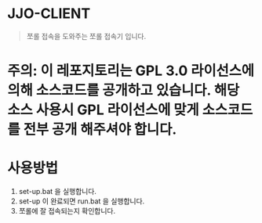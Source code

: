 # JJO-CLIENT
>쪼롤 접속을 도와주는 쪼롤 접속기 입니다.

# 주의: 이 레포지토리는 GPL 3.0 라이선스에 의해 소스코드를 공개하고 있습니다. 해당 소스 사용시 GPL 라이선스에 맞게 소스코드를 전부 공개 해주셔야 합니다.

# 사용방법
1. set-up.bat 을 실행합니다.
2. set-up 이 완료되면 run.bat 을 실행합니다.
3. 쪼롤에 잘 접속되는지 확인합니다.
